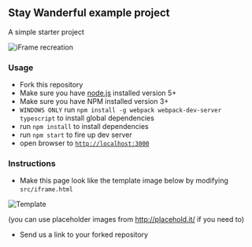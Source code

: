 ## Stay Wanderful example project

A simple starter project

![iFrame recreation](http://i.imgur.com/pvOI4A6.png)

### Usage
- Fork this repository
- Make sure you have [node.js](https://nodejs.org/) installed version 5+
- Make sure you have NPM installed version 3+
- `WINDOWS ONLY` run `npm install -g webpack webpack-dev-server typescript` to install global dependencies
- run `npm install` to install dependencies
- run `npm start` to fire up dev server
- open browser to [`http://localhost:3000`](http://localhost:3000)

### Instructions
- Make this page look like the template image below by modifying `src/iframe.html`

![Template](template.png?raw=true)

(you can use placeholder images from http://placehold.it/ if you need to)

- Send us a link to your forked repository
